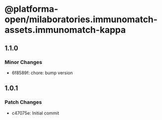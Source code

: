 # @platforma-open/milaboratories.immunomatch-assets.immunomatch-kappa

## 1.1.0

### Minor Changes

- 6f8589f: chore: bump version

## 1.0.1

### Patch Changes

- c47075e: Initial commit
